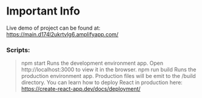 # Important Info
Live demo of project can be found at: https://main.d174l2ukrtvlg6.amplifyapp.com/

### Scripts:
> npm start
Runs the development environment app. Open http://localhost:3000 to view it in the browser.
> npm run build
Runs the production environment app. Production files will be emit to the /build directory.
You can learn how to deploy React in production here: https://create-react-app.dev/docs/deployment/
